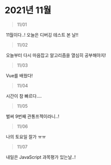 # 2021년 11월



> 11/01

​	11월이다..! 오늘은 디버깅 테스트 본 날!!

> 11/02

​	오늘부터 다시 마음잡고 알고리즘을 열심히 공부해야지!

> 11/03

​	Vue를 배웠다!

> 11/04

​	시간이 참 빠르다.... 

> 11/05

​	벌써 9번째 관통프젝이라니..!

> 11/06

​	나의 토요일 잘가 ㅠㅠ

> 11/07

​	내일은 JavaScript 과목평가 있는날..!